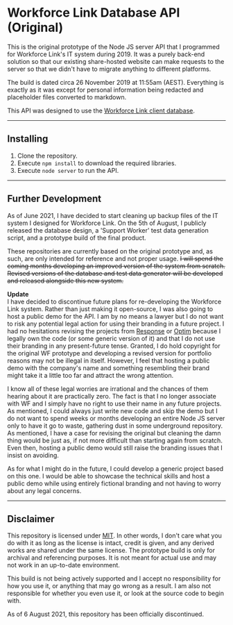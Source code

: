 # Workforce Link Database API (Original)

This is the original prototype of the Node JS server API that I programmed for Workforce Link's IT system during 2019. It was a purely back-end solution so that our existing share-hosted website can make requests to the server so that we didn't have to migrate anything to different platforms.

The build is dated circa 26 November 2019 at 11:55am (AEST). Everything is exactly as it was except for personal information being redacted and placeholder files converted to markdown.

This API was designed to use the [Workforce Link client database](https://github.com/tjohnston-softdev/worklink-database).

---

## Installing

1. Clone the repository.
2. Execute `npm install` to download the required libraries.
3. Execute `node server` to run the API.

---

## Further Development

As of June 2021, I have decided to start cleaning up backup files of the IT system I designed for Workforce Link. On the 5th of August, I publicly released the database design, a 'Support Worker' test data generation script, and a prototype build of the final product.

These repositories are currently based on the original prototype and, as such, are only intended for reference and not proper usage. ~~I will spend the coming months developing an improved version of the system from scratch. Revised versions of the database and test data generator will be developed and released alongside this new system.~~

**Update**  
I have decided to discontinue future plans for re-developing the Workforce Link system. Rather than just making it open-source, I was also going to host a public demo for the API. I am by no means a lawyer but I do not want to risk any potential legal action for using their branding in a future project. I had no hesitations revising the projects from [Response](https://github.com/tjohnston-softdev/submission-to-pdf) or [Optim](https://github.com/tjohnston-softdev/fox-controller-app-tests) because I legally own the code (or some generic version of it) and that I do not use their branding in any present-future tense. Granted, I do hold copyright for the original WF prototype and developing a revised version for portfolio reasons may not be illegal in itself. However, I feel that hosting a public demo with the company's name and something resembling their brand might take it a little too far and attract the wrong attention.

I know all of these legal worries are irrational and the chances of them hearing about it are practically zero. The fact is that I no longer associate with WF and I simply have no right to use their name in any future projects. As mentioned, I could always just write new code and skip the demo but I do not want to spend weeks or months developing an entire Node JS server only to have it go to waste, gathering dust in some underground repository. As mentioned, I have a case for revising the original but cleaning the damn thing would be just as, if not more difficult than starting again from scratch. Even then, hosting a public demo would still raise the branding issues that I insist on avoiding.

As for what I might do in the future, I could develop a generic project based on this one. I would be able to showcase the technical skills and host a public demo while using entirely fictional branding and not having to worry about any legal concerns.
 
---

## Disclaimer

This repository is licensed under [MIT](https://opensource.org/licenses/MIT). In other words, I don't care what you do with it as long as the license is intact, credit is given, and any derived works are shared under the same license. The prototype build is only for archival and referencing purposes. It is not meant for actual use and may not work in an up-to-date environment.

This build is not being actively supported and I accept no responsibility for how you use it, or anything that may go wrong as a result. I am also not responsible for whether you even use it, or look at the source code to begin with.

As of 6 August 2021, this repository has been officially discontinued.


